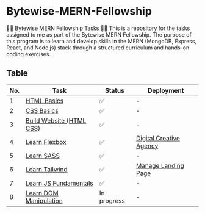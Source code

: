 # Bytewise-MERN-Fellowship
👨‍💻 Bytewise MERN Fellowship Tasks 👨‍💻
This is a repository for the tasks assigned to me as part of the Bytewise MERN Fellowship. The purpose of this program is to learn and develop skills in the MERN (MongoDB, Express, React, and Node.js) stack through a structured curriculum and hands-on coding exercises.

## Table

| No. | Task | Status | Deployment |
| --- | ---- | ------ | ---------- |
| 1   | [HTML Basics](https://youtu.be/UB1O30fR-EE) | ✅ | - |
| 2   | [CSS Basics](https://youtu.be/yfoY53QXEnI) | ✅ | - |
| 3   | [Build Website (HTML CSS)](https://www.youtube.com/watch?v=lvYnfMOUOJY) | ✅ | - |
| 4   | [Learn Flexbox](https://www.youtube.com/watch?v=3YW65K6LcIA) | ✅ | [Digital Creative Agency](https://digital-creative-agency.netlify.app/) |
| 5   | [Learn SASS](https://www.youtube.com/watch?v=_a5j7KoflTs) | ✅ | - |
| 6   | [Learn Tailwind](https://www.youtube.com/watch?v=dFgzHOX84xQ&t=336s) | ✅ | [Manage Landing Page](https://manage-landing-page-x.netlify.app/) |
| 7   | [Learn JS Fundamentals](https://youtu.be/XIOLqoPHCJ4) | ✅ | - |
| 8   | [Learn DOM Manipulation](https://www.youtube.com/watch?v=5fb2aPlgoys) | In progress | - |
